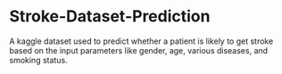 # Stroke-Dataset-Prediction
A kaggle dataset used to predict whether a patient is likely to get stroke based on the input parameters like gender, age, various diseases, and smoking status.
